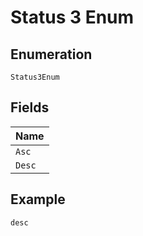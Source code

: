 
# Status 3 Enum

## Enumeration

`Status3Enum`

## Fields

| Name |
|  --- |
| `Asc` |
| `Desc` |

## Example

```
desc
```

